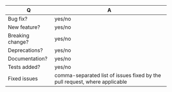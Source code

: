 <!--
Before creating a pull request, please read our contributing guidelines:

CONTRIBUTING.md

Remember: Unless it is an urgent bugfix, please use `next` as the base for your PR

Please fill the following form (leave what's relevant)
-->

| Q                | A
| ---------------- | ---
| Bug fix?         | yes/no
| New feature?     | yes/no
| Breaking change? | yes/no
| Deprecations?    | yes/no
| Documentation?   | yes/no
| Tests added?     | yes/no
| Fixed issues     | comma-separated list of issues fixed by the pull request, where applicable

<!-- Describe your changes below in detail. -->
